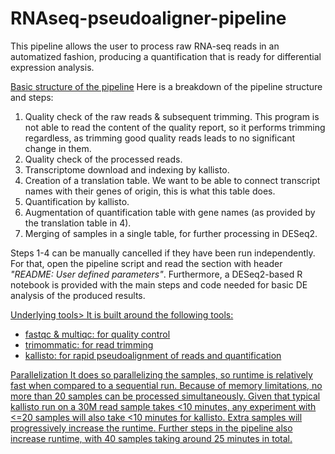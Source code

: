 # RNAseq-pseudoaligner-pipeline

This pipeline allows the user to process raw RNA-seq reads in an automatized fashion, producing a quantification that is ready for differential expression analysis. 

<u>Basic structure of the pipeline</u>
Here is a breakdown of the pipeline structure and steps:

1. Quality check of the raw reads & subsequent trimming. This program is not able to read the content of the quality report, so it performs trimming regardless, as trimming good quality reads leads to no significant change in them. 
2. Quality check of the processed reads.
3. Transcriptome download and indexing by kallisto.
4. Creation of a translation table. We want to be able to connect transcript names with their genes of origin, this is what this table does.
5. Quantification by kallisto.
6. Augmentation of quantification table with gene names (as provided by the translation table in 4).
7. Merging of samples in a single table, for further processing in DESeq2.

Steps 1-4 can be manually cancelled if they have been run independently. For that, open the pipeline script and read the section with header _"README: User defined parameters"_.
Furthermore, a DESeq2-based R notebook is provided with the main steps and code needed for basic DE analysis of the produced results.

<u>Underlying tools>
It is built around the following tools:

- fastqc & multiqc: for quality control
- trimommatic: for read trimming
- kallisto: for rapid pseudoalignment of reads and quantification

<u>Parallelization</u>
It does so parallelizing the samples, so runtime is relatively fast when compared to a sequential run. Because of memory limitations, no more than 20 samples can be processed simultaneously. Given that typical kallisto run on a 30M read sample takes <10 minutes, any experiment with <=20 samples will also take <10 minutes for kallisto. Extra samples will progressively increase the runtime. Further steps in the pipeline also increase runtime, with 40 samples taking around 25 minutes in total.






